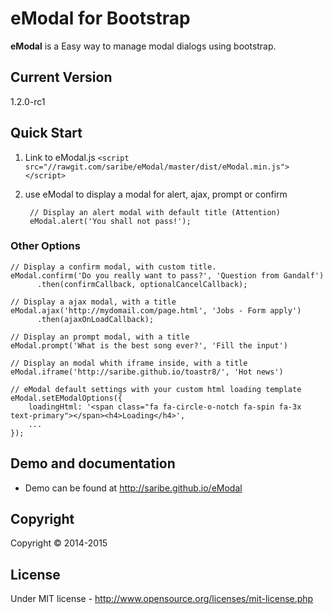 # eModal for Bootstrap
**eModal** is a Easy way to manage modal dialogs using bootstrap.


## Current Version
1.2.0-rc1

## Quick Start

1. Link to eModal.js `<script src="//rawgit.com/saribe/eModal/master/dist/eModal.min.js"></script>`
2. use eModal to display a modal for alert, ajax, prompt or confirm

		// Display an alert modal with default title (Attention)
		eModal.alert('You shall not pass!');

### Other Options
	// Display a confirm modal, with custom title.
	eModal.confirm('Do you really want to pass?', 'Question from Gandalf')
          .then(confirmCallback, optionalCancelCallback);
	
	// Display a ajax modal, with a title
	eModal.ajax('http://mydomail.com/page.html', 'Jobs - Form apply')
          .then(ajaxOnLoadCallback);
	
	// Display an prompt modal, with a title
	eModal.prompt('What is the best song ever?', 'Fill the input')
	
	// Display an modal whith iframe inside, with a title
	eModal.iframe('http://saribe.github.io/toastr8/', 'Hot news')
			
	// eModal default settings with your custom html loading template
	eModal.setEModalOptions({ 
        loadingHtml: '<span class="fa fa-circle-o-notch fa-spin fa-3x text-primary"></span><h4>Loading</h4>',
        ...
    });

## Demo and documentation
- Demo can be found at http://saribe.github.io/eModal

## Copyright
Copyright © 2014-2015 

## License
Under MIT license - http://www.opensource.org/licenses/mit-license.php
